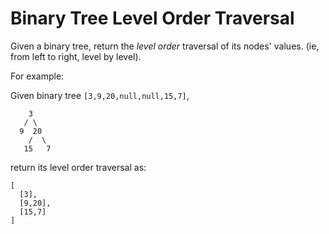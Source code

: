 # Binary Tree Level Order Traversal

Given a binary tree, return the *level order* traversal of its nodes' values. (ie, from left to right, level by level).

For example:

Given binary tree `[3,9,20,null,null,15,7]`,

```
    3
   / \
  9  20
    /  \
   15   7
```

return its level order traversal as:

```
[
  [3],
  [9,20],
  [15,7]
]
```
